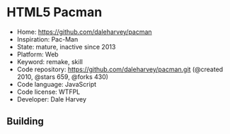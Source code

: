 # HTML5 Pacman

- Home: https://github.com/daleharvey/pacman
- Inspiration: Pac-Man
- State: mature, inactive since 2013
- Platform: Web
- Keyword: remake, skill
- Code repository: https://github.com/daleharvey/pacman.git (@created 2010, @stars 659, @forks 430)
- Code language: JavaScript
- Code license: WTFPL
- Developer: Dale  Harvey

## Building
